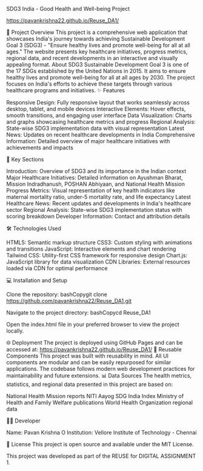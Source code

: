 SDG3 India - Good Health and Well-being Project

https://pavankrishna22.github.io/Reuse_DA1/

📌 Project Overview
This project is a comprehensive web application that showcases India's journey towards achieving Sustainable Development Goal 3 (SDG3) - "Ensure healthy lives and promote well-being for all at all ages." The website presents key healthcare initiatives, progress metrics, regional data, and recent developments in an interactive and visually appealing format.
About SDG3
Sustainable Development Goal 3 is one of the 17 SDGs established by the United Nations in 2015. It aims to ensure healthy lives and promote well-being for all at all ages by 2030. The project focuses on India's efforts to achieve these targets through various healthcare programs and initiatives.
✨ Features

Responsive Design: Fully responsive layout that works seamlessly across desktop, tablet, and mobile devices
Interactive Elements: Hover effects, smooth transitions, and engaging user interface
Data Visualization: Charts and graphs showcasing healthcare metrics and progress
Regional Analysis: State-wise SDG3 implementation data with visual representation
Latest News: Updates on recent healthcare developments in India
Comprehensive Information: Detailed overview of major healthcare initiatives with achievements and impacts

🚀 Key Sections

Introduction: Overview of SDG3 and its importance in the Indian context
Major Healthcare Initiatives: Detailed information on Ayushman Bharat, Mission Indradhanush, POSHAN Abhiyaan, and National Health Mission
Progress Metrics: Visual representation of key health indicators like maternal mortality ratio, under-5 mortality rate, and life expectancy
Latest Healthcare News: Recent updates and developments in India's healthcare sector
Regional Analysis: State-wise SDG3 implementation status with scoring breakdown
Developer Information: Contact and attribution details

🛠️ Technologies Used

HTML5: Semantic markup structure
CSS3: Custom styling with animations and transitions
JavaScript: Interactive elements and chart rendering
Tailwind CSS: Utility-first CSS framework for responsive design
Chart.js: JavaScript library for data visualization
CDN Libraries: External resources loaded via CDN for optimal performance

💻 Installation and Setup

Clone the repository:
bashCopygit clone https://github.com/pavankrishna22/Reuse_DA1.git

Navigate to the project directory:
bashCopycd Reuse_DA1

Open the index.html file in your preferred browser to view the project locally.

🌐 Deployment
The project is deployed using GitHub Pages and can be accessed at:
https://pavankrishna22.github.io/Reuse_DA1/
🔄 Reusable Components
This project was built with reusability in mind. All UI components are modular and can be easily repurposed for similar applications. The codebase follows modern web development practices for maintainability and future extensions.
📊 Data Sources
The health metrics, statistics, and regional data presented in this project are based on:

National Health Mission reports
NITI Aayog SDG India Index
Ministry of Health and Family Welfare publications
World Health Organization regional data

👨‍💻 Developer

Name: Pavan Krishna O
Institution: Vellore Institute of Technology - Chennai

📄 License
This project is open source and available under the MIT License.


This project was developed as part of the REUSE for DIGITAL ASSIGNMENT 1.
